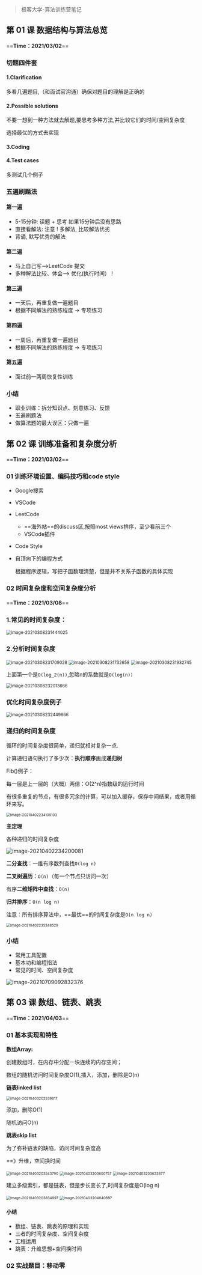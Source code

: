 > 极客大学-算法训练营笔记

## 第 01 课 数据结构与算法总览

==**Time：2021/03/02**==

### 切题四件套

#### 1.Clarification

多看几遍题目,（和面试官沟通）确保对题目的理解是正确的

#### 2.Possible solutions

不要一想到一种方法就去解题,要思考多种方法,并比较它们的时间/空间复杂度

选择最优的方式去实现

#### 3.Coding

#### 4.Test cases

多测试几个例子

### 五遍刷题法

#### 第一遍

+ 5-15分钟:      读题 + 思考   如果15分钟后没有思路
+ 直接看解法:  注意 ! 多解法, 比较解法优劣
+ 背诵, 默写优秀的解法

#### 第二遍

+ 马上自己写-->LeetCode 提交
+ 多种解法比较、体会--> 优化(执行时间） !

#### 第三遍

+ 一天后，再重复做一遍题目
+ 根据不同解法的熟练程度 -> 专项练习

#### 第四遍

+ 一周后，再重复做一遍题目
+ 根据不同解法的熟练程度 -> 专项练习

#### 第五遍

+ 面试前一两周恢复性训练

### 小结

+ 职业训练：拆分知识点、刻意练习、反馈
+ 五遍刷题法
+ 做算法题的最大误区：只做一遍

## 第 02 课 训练准备和复杂度分析

==**Time：2021/03/02**==

### 01 训练环境设置、编码技巧和code style

+ Google搜索

+ VSCode

+ LeetCode
  + ==海外站==的discuss区,按照most views排序，至少看前三个
  + VSCode插件
  
+ Code Style

+ 自顶向下的编程方式

  根据程序逻辑，写把子函数理清楚，但是并不关系子函数的具体实现

### 02 时间复杂度和空间复杂度分析 

==**Time：2021/03/08**==

### 1.常见的时间复杂度：

<img src="DSA_swc.assets/image-20210308231444025.png" alt="image-20210308231444025" style="zoom:80%;" />

### 2.分析时间复杂度

<img src="DSA_swc.assets/image-20210308231709028.png" alt="image-20210308231709028" style="zoom:80%;" />

<img src="DSA_swc.assets/image-20210308231732658.png" alt="image-20210308231732658" style="zoom:80%;" />

<img src="DSA_swc.assets/image-20210308231932745.png" alt="image-20210308231932745" style="zoom:80%;" />

上面第一个是`O(log_2(n))`,忽略n的系数就是`O(log(n))`

<img src="DSA_swc.assets/image-20210308232013666.png" alt="image-20210308232013666" style="zoom:80%;" />

### 优化时间复杂度例子

<img src="DSA_swc.assets/image-20210308232449866.png" alt="image-20210308232449866" style="zoom:80%;" />

### 递归的时间复杂度

循环的时间复杂度很简单，递归就相对复杂一点.

计算递归语句执行了多少次：**执行顺序**画成**递归树**

Fib()例子：

每一层是上一层的（大概）两倍：O(2^n)指数级的运行时间

有很多重复的节点，有很多冗余的计算，可以加入缓存，保存中间结果，或者用循环来写。

<img src="DSA_极客时间.assets/image-20210402234109103.png" alt="image-20210402234109103" style="zoom:67%;" />

**主定理**

各种递归的时间复杂度

![image-20210402234200081](DSA_极客时间.assets/image-20210402234200081.png)

**二分查找**：一维有序数列查找`O(log n)`

**二叉树遍历**：`O(n)`（每一个节点只访问一次）

有序**二维矩阵中查找**：`O(n)`

**归并排序**：`O(n log n)`

注意：所有排序算法中，==最优==的时间复杂度是`O(n log n)`

<img src="DSA_极客时间.assets/image-20210402235248529.png" alt="image-20210402235248529" style="zoom:67%;" />

### 小结

+ 常用工具配置
+ 基本功和编程指法
+ 常见的时间、空间复杂度

![image-20210709092832376](DSA_极客时间.assets/image-20210709092832376.png)

## 第 03 课 数组、链表、跳表

==**Time：2021/04/03**==

### 01 基本实现和特性

**数组Array:**

创建数组时，在内存中分配一块连续的内存空间；

数组的随机访问时间复杂度O(1),插入，添加，删除是O(n)

**链表linked list**

<img src="DSA_极客时间.assets/image-20210403202539617.png" alt="image-20210403202539617" style="zoom:67%;" />

添加，删除O(1)

随机访问O(n)

**跳表skip list**

为了弥补链表的缺陷，访问时间复杂度高

==》升维，空间换时间

<img src="DSA_极客时间.assets/image-20210403203543790.png" alt="image-20210403203543790" style="zoom:67%;" />

<img src="DSA_极客时间.assets/image-20210403203600757.png" alt="image-20210403203600757" style="zoom:67%;" />

<img src="DSA_极客时间.assets/image-20210403203623877.png" alt="image-20210403203623877" style="zoom:67%;" />

建立多级索引，都是链表，但是步长变长了,时间复杂度是O(log n)

<img src="DSA_极客时间.assets/image-20210403203834997.png" alt="image-20210403203834997" style="zoom:67%;" />

<img src="DSA_极客时间.assets/image-20210403204040897.png" alt="image-20210403204040897" style="zoom:67%;" />

#### 小结

+ 数组、链表、跳表的原理和实现
+ 三者的时间复杂度、空间复杂度
+ 工程运用
+ 跳表：升维思想+空间换时间

### 02 实战题目：移动零

